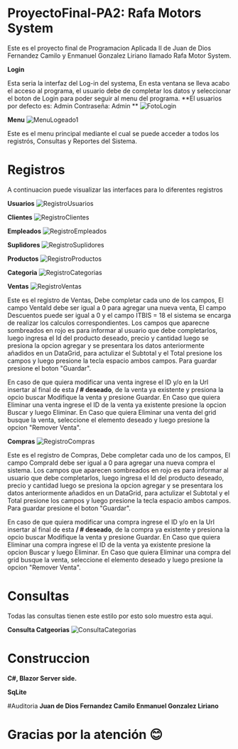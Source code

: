 # ProyectoFinal-PA2: Rafa Motors System

Este es el proyecto final  de Programacion Aplicada II de Juan de Dios Fernandez Camilo y Enmanuel Gonzalez Liriano llamado Rafa Motor System.

**Login**

Esta seria la interfaz del Log-in del systema, En esta ventana se lleva acabo el acceso al programa, el usuario debe de completar los datos y seleccionar 
el boton de Login para poder seguir al menu del programa.
**El usuarios por defecto es: Admin
Contraseña: Admin **
![FotoLogin](https://user-images.githubusercontent.com/59903517/88987795-0c898f80-d2a5-11ea-8c0c-525a8692f570.PNG)

**Menu**
![MenuLogeado1](https://user-images.githubusercontent.com/59903517/88988050-c4b73800-d2a5-11ea-8a7b-71bd081442b1.PNG)

Este es el menu principal mediante el cual se puede acceder a todos los registrós, Consultas y Reportes del Sistema.

# Registros 
A continuacion puede visualizar las interfaces para lo diferentes registros

**Usuarios**
![RegistroUsuarios](https://user-images.githubusercontent.com/59903517/88987452-f3ccaa00-d2a3-11ea-8950-114e8dd2d6aa.PNG)

**Clientes**
![RegistroClientes](https://user-images.githubusercontent.com/59903517/88987410-d8619f00-d2a3-11ea-8352-3cc340b00de0.PNG)

**Empleados**
![RegistroEmpleados](https://user-images.githubusercontent.com/59903517/88987420-dc8dbc80-d2a3-11ea-8f36-3c95e5eea32f.PNG)

**Suplidores**
![RegistroSuplidores](https://user-images.githubusercontent.com/59903517/88987442-ed3e3280-d2a3-11ea-89fa-2ba6b955c3da.PNG)

**Productos**
![RegistroProductos](https://user-images.githubusercontent.com/59903517/88987436-ea434200-d2a3-11ea-87ec-7d3ccfc4a09e.PNG)

**Categoria**
![RegistroCategorias](https://user-images.githubusercontent.com/59903517/88987404-d4ce1800-d2a3-11ea-8df3-c7a4ca0761cf.PNG)

**Ventas**
![RegistroVentas](https://user-images.githubusercontent.com/59903517/88987458-f62f0400-d2a3-11ea-926d-230a5fd4aa6a.PNG)

Este es el registro de Ventas, Debe completar cada uno de los campos, El campo VentaId debe ser igual a 0 para agregar una nueva venta, El campo Descuentos  puede ser igual a 0 y el campo ITBIS = 18 el sistema se encarga de realizar los calculos correspondientes.
Los campos que aparecne sombreados en rojo es para informar al usuario que debe completarlos, luego ingresa el Id del producto deseado, precio y cantidad luego se presiona la opcion agregar y se presentara los datos anteriormente añadidos en un DataGrid, para actulizar el Subtotal y el Total presione los campos y luego presione la tecla espacio  ambos campos.
Para guardar presione el boton "Guardar".

En caso de que quiera modificar una venta ingrese el ID y/o en la Url insertar al final de esta **/ # deseado**, de la venta ya existente y presiona la opcio buscar Modifique la venta y presione Guardar.
En Caso que quiera Eliminar una venta ingrese el ID de la venta ya existente presione la opcion Buscar y luego Eliminar. 
En Caso que quiera Eliminar una venta del grid busque la venta, seleccione el elemento deseado y luego presione la opcion "Remover Venta". 

**Compras**
![RegistroCompras](https://user-images.githubusercontent.com/59903517/88987415-da2b6280-d2a3-11ea-9922-f4e3d6c1588e.PNG)

Este es el registro de Compras, Debe completar cada uno de los campos, El campo CompraId debe ser igual a 0 para agregar una nueva compra el sistema.
Los campos que aparecen sombreados en rojo es para informar al usuario que debe completarlos, luego ingresa el Id del producto deseado, precio y cantidad luego se presiona la opcion agregar y se presentara los datos anteriormente añadidos en un DataGrid, para actulizar el Subtotal y el Total presione los campos y luego presione la tecla espacio  ambos campos.
Para guardar presione el boton "Guardar".

En caso de que quiera modificar una compra ingrese el ID y/o en la Url insertar al final de esta **/ # deseado**, de la compra ya existente y presiona la opcio buscar Modifique la venta y presione Guardar.
En Caso que quiera Eliminar una compra ingrese el ID de la venta ya existente presione la opcion Buscar y luego Eliminar. 
En Caso que quiera Eliminar una compra del grid busque la venta, seleccione el elemento deseado y luego presione la opcion "Remover Venta". 



# Consultas
Todas las consultas tienen este estilo por esto solo muestro esta aqui.

**Consulta Catgeorias** 
![ConsultaCategorias](https://user-images.githubusercontent.com/59903517/88988522-1f04c880-d2a7-11ea-9cc9-376023c41de9.PNG)

# Construccion 
**C#, Blazor Server side.**

**SqLite**

#Auditoria
**Juan de Dios Fernandez Camilo**
**Enmanuel Gonzalez Liriano**

# Gracias por la atención 😊

